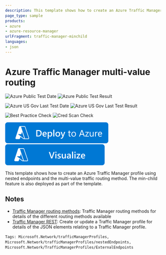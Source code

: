 ```yaml
---
description: This template shows how to create an Azure Traffic Manager profile using nested endpoints with min-child and multi-value routing.
page_type: sample
products:
- azure
- azure-resource-manager
urlFragment: traffic-manager-minchild
languages:
- json
---
```

# Azure Traffic Manager multi-value routing

![Azure Public Test Date](https://azurequickstartsservice.blob.core.windows.net/badges/quickstarts/microsoft.network/traffic-manager-minchild/PublicLastTestDate.svg)
![Azure Public Test Result](https://azurequickstartsservice.blob.core.windows.net/badges/quickstarts/microsoft.network/traffic-manager-minchild/PublicDeployment.svg)

![Azure US Gov Last Test Date](https://azurequickstartsservice.blob.core.windows.net/badges/quickstarts/microsoft.network/traffic-manager-minchild/FairfaxLastTestDate.svg)
![Azure US Gov Last Test Result](https://azurequickstartsservice.blob.core.windows.net/badges/quickstarts/microsoft.network/traffic-manager-minchild/FairfaxDeployment.svg)

![Best Practice Check](https://azurequickstartsservice.blob.core.windows.net/badges/quickstarts/microsoft.network/traffic-manager-minchild/BestPracticeResult.svg)
![Cred Scan Check](https://azurequickstartsservice.blob.core.windows.net/badges/quickstarts/microsoft.network/traffic-manager-minchild/CredScanResult.svg)

[![Deploy To Azure](https://raw.githubusercontent.com/Azure/azure-quickstart-templates/master/1-CONTRIBUTION-GUIDE/images/deploytoazure.svg?sanitize=true)](https://portal.azure.com/#create/Microsoft.Template/uri/https%3A%2F%2Fraw.githubusercontent.com%2FAzure%2Fazure-quickstart-templates%2Fmaster%2Fquickstarts%2Fmicrosoft.network%2Ftraffic-manager-minchild%2Fazuredeploy.json)
[![Visualize](https://raw.githubusercontent.com/Azure/azure-quickstart-templates/master/1-CONTRIBUTION-GUIDE/images/visualizebutton.svg?sanitize=true)](http://armviz.io/#/?load=https%3A%2F%2Fraw.githubusercontent.com%2FAzure%2Fazure-quickstart-templates%2Fmaster%2Fquickstarts%2Fmicrosoft.network%2Ftraffic-manager-minchild%2Fazuredeploy.json)

This template shows how to create an Azure Traffic Manager profile using nested endpoints and the multi-value traffic routing method. The min-child feature is also deployed as part of the template.

## Notes

- [Traffic Manager routing methods](https://docs.microsoft.com/azure/traffic-manager/traffic-manager-routing-methods): Traffic Manager routing methods for details of the different routing methods available
- [Traffic Manager REST](https://docs.microsoft.com/rest/api/trafficmanager/): Create or update a Traffic Manager profile for details of the JSON elements relating to a Traffic Manager profile.

`Tags: Microsoft.Network/trafficManagerProfiles, Microsoft.Network/trafficManagerProfiles/nestedEndpoints, Microsoft.Network/TrafficManagerProfiles/ExternalEndpoints`
